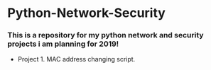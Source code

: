 # Python-Network-Security
### This is  a repository for my python network and security projects i am planning for 2019!

* Project 1. MAC address changing script.
